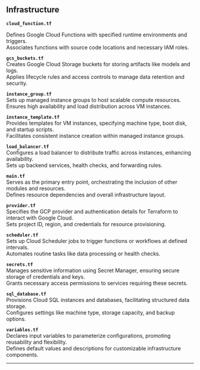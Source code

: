 
## Infrastructure 

**`cloud_function.tf`**

  Defines Google Cloud Functions with specified runtime environments and triggers.  
  Associates functions with source code locations and necessary IAM roles.

**`gcs_buckets.tf`**  
  Creates Google Cloud Storage buckets for storing artifacts like models and logs.  
  Applies lifecycle rules and access controls to manage data retention and security.

**`instance_group.tf`**  
  Sets up managed instance groups to host scalable compute resources.  
  Ensures high availability and load distribution across VM instances.

**`instance_template.tf`**  
  Provides templates for VM instances, specifying machine type, boot disk, and startup scripts.  
  Facilitates consistent instance creation within managed instance groups.

**`load_balancer.tf`**  
  Configures a load balancer to distribute traffic across instances, enhancing availability.  
  Sets up backend services, health checks, and forwarding rules.

**`main.tf`**  
  Serves as the primary entry point, orchestrating the inclusion of other modules and resources.  
  Defines resource dependencies and overall infrastructure layout.

**`provider.tf`**  
  Specifies the GCP provider and authentication details for Terraform to interact with Google Cloud.  
  Sets project ID, region, and credentials for resource provisioning.

**`scheduler.tf`**  
  Sets up Cloud Scheduler jobs to trigger functions or workflows at defined intervals.  
  Automates routine tasks like data processing or health checks.

**`secrets.tf`**  
  Manages sensitive information using Secret Manager, ensuring secure storage of credentials and keys.  
  Grants necessary access permissions to services requiring these secrets.

**`sql_database.tf`**  
  Provisions Cloud SQL instances and databases, facilitating structured data storage.  
  Configures settings like machine type, storage capacity, and backup options.

**`variables.tf`**  
  Declares input variables to parameterize configurations, promoting reusability and flexibility.  
  Defines default values and descriptions for customizable infrastructure components.

---
